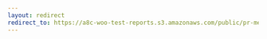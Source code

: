 ```yaml
---
layout: redirect
redirect_to: https://a8c-woo-test-reports.s3.amazonaws.com/public/pr-merge/38722/api/index.html
---
```


